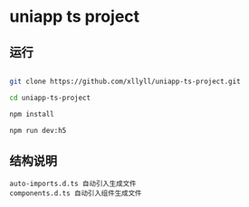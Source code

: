 # uniapp ts project

## 运行
~~~bash

git clone https://github.com/xllyll/uniapp-ts-project.git

cd uniapp-ts-project

npm install

npm run dev:h5

~~~

## 结构说明
~~~
auto-imports.d.ts 自动引入生成文件
components.d.ts 自动引入组件生成文件
~~~